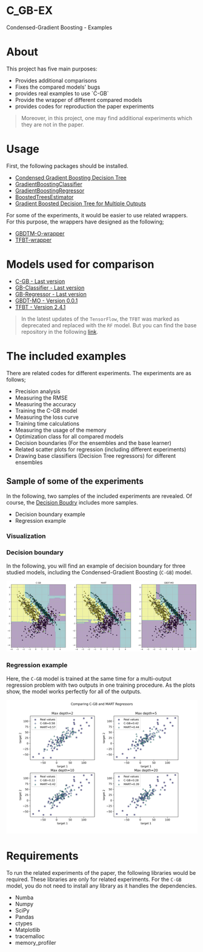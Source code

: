# C_GB-EX
Condensed-Gradient Boosting - Examples

# About
This project has five main purposes:
<ul>
  <li> Provides additional comparisons </li>
  <li> Fixes the compared models' bugs </li>
  <li> provides real examples to use `C-GB` </li>
  <li> Provide the wrapper of different compared models </li>
  <li> provides codes for reproduction the paper experiments </li>
</ul>

> Moreover, in this project, one may find additional experiments which they are not in the paper.

# Usage
First, the following packages should be installed. 

* [Condensed Gradient Boosting Decision Tree](https://github.com/samanemami/C-GB)
* [GradientBoostingClassifier](https://scikit-learn.org/stable/modules/generated/sklearn.ensemble.GradientBoostingClassifier.html)
* [GradientBoostingRegressor](https://scikit-learn.org/stable/modules/generated/sklearn.ensemble.GradientBoostingRegressor.html)
* [BoostedTreesEstimator](https://www.tensorflow.org/api_docs/python/tf/estimator/BoostedTreesEstimator)
* [Gradient Boosted Decision Tree for Multiple Outputs](https://github.com/zzd1992/GBDTMO)

For some of the experiments, it would be easier to use related wrappers. For this purpose, the wrappers have designed as the following;

* [GBDTM-O-wrapper](https://github.com/samanemami/GBDTMO/blob/master/gbdtmo/wrapper.py)
* [TFBT-wrapper](https://github.com/samanemami/TFBoostedTree)


# Models used for comparison

* [C-GB - Last version](https://github.com/samanemami/C-GB)
* [GB-Classifier - Last version](https://scikit-learn.org/stable/modules/generated/sklearn.ensemble.GradientBoostingClassifier.html)
* [GB-Regressor - Last version](https://scikit-learn.org/stable/modules/generated/sklearn.ensemble.GradientBoostingRegressor.html)
* [GBDT-MO - Version 0.0.1](https://arxiv.org/abs/1909.04373)
* [TFBT - Version 2.4.1](https://git.kot.tools/nk2/syntaxnet_rus/-/tree/caae66a144f1237eb6b5c19fa00c317ca3bed09c/tensorflow/tensorflow/contrib/boosted_trees)

> In the latest updates of the `TensorFlow`, the `TFBT` was marked as deprecated and replaced with the `RF` model. But you can find the base repository in the following [link](https://git.kot.tools/nk2/syntaxnet_rus/-/tree/caae66a144f1237eb6b5c19fa00c317ca3bed09c/tensorflow/tensorflow/contrib/boosted_trees).

# The included examples
There are related codes for different experiments. The experiments are as follows;
<ul>
  <li> Precision analysis </li>
  <li> Measuring the RMSE </li>
  <li> Measuring the accuracy </li>
  <li> Training the C-GB model </li>
  <li> Measuring the loss curve </li>
  <li> Training time calculations </li>
  <li> Measuring the usage of the memory </li>
  <li> Optimization class for all compared models </li>
  <li> Decision boundaries (For the ensembles and the base learner) </li>
  <li> Related scatter plots for regression (including different experiments) </li>
  <li> Drawing base classifiers (Decision Tree regressors) for different ensembles </li>
  
</ul>

## Sample of some of the experiments
In the following, two samples of the included experiments are revealed. Of course, the [Decision Boudry](https://github.com/samanemami/C_GB-EX/tree/main/Decision_boundary) includes more samples.
* Decision boundary example
* Regression example

### Visualization

### Decision boundary
In the following, you will find an example of decision boundary for three studied models, including the Condensed-Gradient Boosting (`C-GB`) model.

![![classification](https://github.com/samanemami/C_GB-EX/blob/main/docs/example.jpg)](https://github.com/samanemami/C_GB-EX/blob/main/docs/example.jpg)


### Regression example
Here, the `C-GB` model is trained at the same time for a multi-output regression problem with two outputs in one training procedure. As the plots show, the model works perfectly for all of the outputs.

![![regression](https://raw.githubusercontent.com/samanemami/C_GB-EX/main/docs/Scatter_regression.jpg?token=GHSAT0AAAAAABSTP7JH6T4V5OI5VVXWKND6YTNC2UQ)](https://github.com/samanemami/C_GB-EX/blob/main/docs/Scatter_regression.jpg)



# Requirements
To run the related experiments of the paper, the following libraries would be required. These libraries are only for related experiments. For the `C-GB` model, you do not need to install any library as it handles the dependencies.
 
<ul>
  <li> Numba </li>
  <li> Numpy </li>
  <li> SciPy </li>
  <li> Pandas </li>
  <li> ctypes </li>
  <li> Matplotlib </li>
  <li> tracemalloc </li>
  <li> memory_profiler </li>
</ul>
